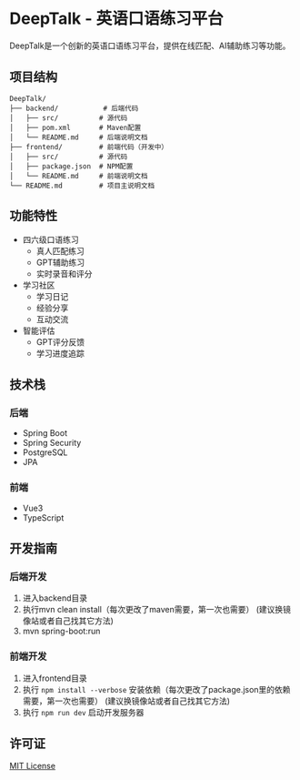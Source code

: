 # DeepTalk - 英语口语练习平台

DeepTalk是一个创新的英语口语练习平台，提供在线匹配、AI辅助练习等功能。

## 项目结构

```
DeepTalk/
├── backend/           # 后端代码
│   ├── src/          # 源代码
│   ├── pom.xml       # Maven配置
│   └── README.md     # 后端说明文档
├── frontend/         # 前端代码（开发中）
│   ├── src/          # 源代码
│   ├── package.json  # NPM配置
│   └── README.md     # 前端说明文档
└── README.md         # 项目主说明文档
```

## 功能特性

- 四六级口语练习
  - 真人匹配练习
  - GPT辅助练习
  - 实时录音和评分
- 学习社区
  - 学习日记
  - 经验分享
  - 互动交流
- 智能评估
  - GPT评分反馈
  - 学习进度追踪

## 技术栈

### 后端
- Spring Boot
- Spring Security
- PostgreSQL
- JPA

### 前端
- Vue3
- TypeScript

## 开发指南

### 后端开发
1. 进入backend目录
2. 执行mvn clean install（每次更改了maven需要，第一次也需要）
(建议换镜像站或者自己找其它方法)
3. mvn spring-boot:run 

### 前端开发
1. 进入frontend目录
2. 执行 `npm install --verbose` 安装依赖（每次更改了package.json里的依赖需要，第一次也需要）
(建议换镜像站或者自己找其它方法)
3. 执行 `npm run dev` 启动开发服务器


## 许可证

[MIT License](LICENSE) 